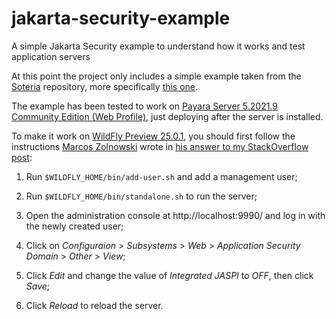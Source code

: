 # jakarta-security-example

A simple Jakarta Security example to understand how it works and test application servers

At this point the project only includes a simple example taken from the [Soteria](https://github.com/eclipse-ee4j/soteria) repository, more specifically [this one](https://github.com/eclipse-ee4j/soteria/tree/master/test/app-mem-customform).

The example has been tested to work on [Payara Server 5.2021.9 Community Edition (Web Profile)](https://www.payara.fish/downloads/payara-platform-community-edition/), just deploying after the server is installed. 

To make it work on [WildFly Preview 25.0.1](https://www.wildfly.org/downloads/), you should first follow the instructions [Marcos Zolnowski](https://stackoverflow.com/users/1968258/marcos-zolnowski) wrote in [his answer to my StackOverflow post](https://stackoverflow.com/a/70240973/361343):

1. Run `$WILDFLY_HOME/bin/add-user.sh` and add a management user;

2. Run `$WILDFLY_HOME/bin/standalone.sh` to run the server;

3. Open the administration console at http://localhost:9990/ and log in with the newly created user;

4. Click on _Configuraion_ > _Subsystems_ > _Web_ > _Application Security Domain_ > _Other_ > _View_;

5. Click _Edit_ and change the value of _Integrated JASPI_ to _OFF_, then click _Save_;

6. Click _Reload_ to reload the server.
